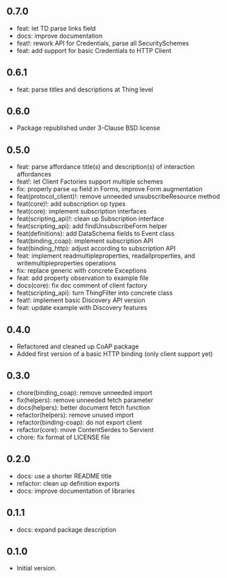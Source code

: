 ## 0.7.0

- feat: let TD parse links field
- docs: improve documentation
- feat!: rework API for Credentials, parse all SecuritySchemes
- feat: add support for basic Credentials to HTTP Client

## 0.6.1

- feat: parse titles and descriptions at Thing level

## 0.6.0

- Package republished under 3-Clause BSD license

## 0.5.0

- feat: parse affordance title(s) and description(s) of interaction affordances
- feat!: let Client Factories support multiple schemes
- fix: properly parse `op` field in Forms, improve Form augmentation
- feat(protocol_client)!: remove unneeded unsubscribeResource method
- feat(core)!: add subscription op types
- feat(core): implement subscription interfaces
- feat(scripting_api)!: clean up Subscription interface
- feat(scripting_api): add findUnsubscribeForm helper
- feat(definitions): add DataSchema fields to Event class
- feat(binding_coap): implement subscription API
- feat(binding_http): adjust according to subscription API
- feat: implement readmultipleproperties, readallproperties, and writemultipleproperties operations
- fix: replace generic with concrete Exceptions
- feat: add property observation to example file
- docs(core): fix doc comment of client factory
- feat(scripting_api): turn ThingFilter into concrete class
- feat!: implement basic Discovery API version
- feat: update example with Discovery features

## 0.4.0

- Refactored and cleaned up CoAP package
- Added first version of a basic HTTP binding (only client support yet)

## 0.3.0

- chore(binding_coap): remove unneeded import
- fix(helpers): remove unneeded fetch parameter
- docs(helpers): better document fetch function
- refactor(helpers): remove unused import
- refactor(binding-coap): do not export client
- refactor(core): move ContentSerdes to Servient
- chore: fix format of LICENSE file

## 0.2.0

- docs: use a shorter README title
- refactor: clean up definition exports
- docs: improve documentation of libraries

## 0.1.1

- docs: expand package description

## 0.1.0

- Initial version.
